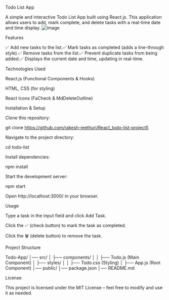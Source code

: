 Todo List App

A simple and interactive Todo List App built using React.js. This application allows users to add, mark complete, and delete tasks with a real-time date and time display.
![image](https://github.com/user-attachments/assets/d557439a-e686-4b10-8fcb-4c8d1ada5490)

Features

✅ Add new tasks to the list.✅ Mark tasks as completed (adds a line-through style).✅ Remove tasks from the list.✅ Prevent duplicate tasks from being added.✅ Displays the current date and time, updating in real-time.

Technologies Used

React.js (Functional Components & Hooks)

HTML, CSS (for styling)

React Icons (FaCheck & MdDeleteOutline)

Installation & Setup

Clone this repository:

git clone https://github.com/rakesh-jeethuri/React_todo-list-project5

Navigate to the project directory:

cd todo-list

Install dependencies:

npm install

Start the development server:

npm start

Open http://localhost:3000/ in your browser.

Usage

Type a task in the input field and click Add Task.

Click the ✅ (check button) to mark the task as completed.

Click the 🗑️ (delete button) to remove the task.

Project Structure

Todo-App/
│── src/
│   ├── components/
│   │   ├── Todo.js (Main Component)
│   ├── styles/
│   │   ├── Todo.css (Styling)
│   ├── App.js (Root Component)
│── public/
│── package.json
│── README.md

License

This project is licensed under the MIT License – feel free to modify and use it as needed.
